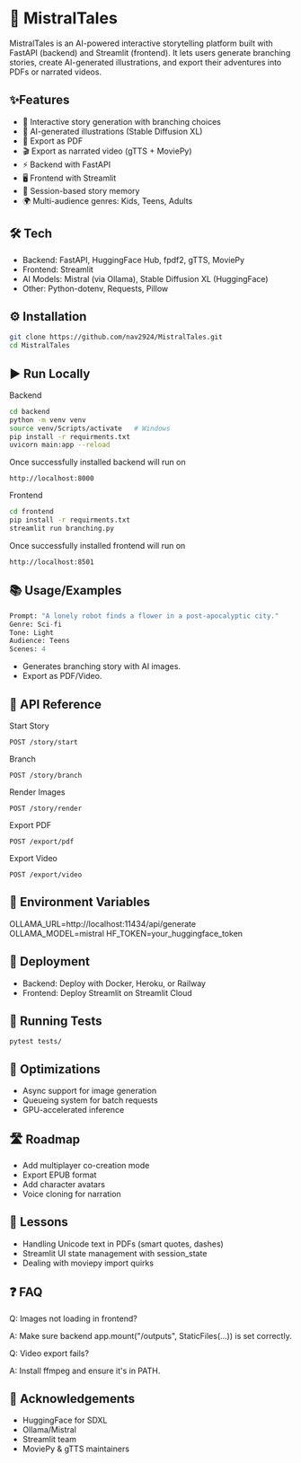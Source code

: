 
# 📖 MistralTales

MistralTales is an AI-powered interactive storytelling platform built with FastAPI (backend) and Streamlit (frontend).
It lets users generate branching stories, create AI-generated illustrations, and export their adventures into PDFs or narrated videos.


## ✨Features

- 📝 Interactive story generation with branching choices
- 🎨 AI-generated illustrations (Stable Diffusion XL)
- 📄 Export as PDF
- 🎬 Export as narrated video (gTTS + MoviePy)
- ⚡ Backend with FastAPI
- 🖥️ Frontend with Streamlit
- 📂 Session-based story memory
- 🌍 Multi-audience genres: Kids, Teens, Adults

## 🛠 Tech

- Backend: FastAPI, HuggingFace Hub, fpdf2, gTTS, MoviePy
- Frontend: Streamlit
- AI Models: Mistral (via Ollama), Stable Diffusion XL (HuggingFace)
- Other: Python-dotenv, Requests, Pillow

## ⚙️ Installation
```bash
git clone https://github.com/nav2924/MistralTales.git
cd MistralTales
```
## ▶️ Run Locally

Backend
```bash
cd backend
python -m venv venv
source venv/Scripts/activate   # Windows
pip install -r requirments.txt
uvicorn main:app --reload
```
Once successfully installed backend will run on 
```
http://localhost:8000
```

Frontend
```bash
cd frontend
pip install -r requirments.txt
streamlit run branching.py
```
Once successfully installed frontend will run on 
```
http://localhost:8501
 ```

## 📚 Usage/Examples
```python
Prompt: "A lonely robot finds a flower in a post-apocalyptic city."
Genre: Sci-fi
Tone: Light
Audience: Teens
Scenes: 4
```
- Generates branching story with AI images. 
- Export as PDF/Video.

## 📡 API Reference
Start Story
```
POST /story/start
```

Branch
```
POST /story/branch
```

Render Images
```
POST /story/render
```

Export PDF
```
POST /export/pdf
```
Export Video
```
POST /export/video
```

## 🔑 Environment Variables
OLLAMA_URL=http://localhost:11434/api/generate
OLLAMA_MODEL=mistral
HF_TOKEN=your_huggingface_token

## 🚀 Deployment
- Backend: Deploy with Docker, Heroku, or Railway
- Frontend: Deploy Streamlit on Streamlit Cloud

## 🧪 Running Tests
```
pytest tests/
```

## 🔧 Optimizations
- Async support for image generation
- Queueing system for batch requests
- GPU-accelerated inference


## 🛣 Roadmap
 - Add multiplayer co-creation mode
 - Export EPUB format
 - Add character avatars
 - Voice cloning for narration

## 📘 Lessons
- Handling Unicode text in PDFs (smart quotes, dashes)
- Streamlit UI state management with session_state
- Dealing with moviepy import quirks

## ❓ FAQ
Q: Images not loading in frontend?

A: Make sure backend app.mount("/outputs", StaticFiles(...)) is set correctly.

Q: Video export fails?

A: Install ffmpeg and ensure it's in PATH.

## 🙏 Acknowledgements
- HuggingFace for SDXL
- Ollama/Mistral
- Streamlit team
- MoviePy & gTTS maintainers
